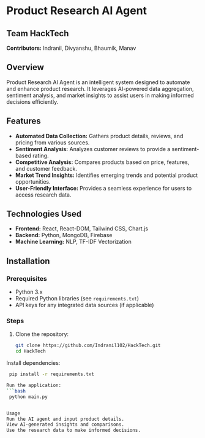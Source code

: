 # Product Research AI Agent

## Team HackTech
**Contributors:** Indranil, Divyanshu, Bhaumik, Manav  

## Overview
Product Research AI Agent is an intelligent system designed to automate and enhance product research. It leverages AI-powered data aggregation, sentiment analysis, and market insights to assist users in making informed decisions efficiently.

## Features
- **Automated Data Collection:** Gathers product details, reviews, and pricing from various sources.
- **Sentiment Analysis:** Analyzes customer reviews to provide a sentiment-based rating.
- **Competitive Analysis:** Compares products based on price, features, and customer feedback.
- **Market Trend Insights:** Identifies emerging trends and potential product opportunities.
- **User-Friendly Interface:** Provides a seamless experience for users to access research data.

## Technologies Used
- **Frontend:** React, React-DOM, Tailwind CSS, Chart.js
- **Backend:** Python, MongoDB, Firebase
- **Machine Learning:** NLP, TF-IDF Vectorization

## Installation
### Prerequisites
- Python 3.x
- Required Python libraries (see `requirements.txt`)
- API keys for any integrated data sources (if applicable)

### Steps
1. Clone the repository:
   ```bash
   git clone https://github.com/Indranil102/HackTech.git
   cd HackTech
Install dependencies:
  ```bash
   pip install -r requirements.txt

Run the application:
  ```bash
   python main.py


Usage
Run the AI agent and input product details.
View AI-generated insights and comparisons.
Use the research data to make informed decisions.



